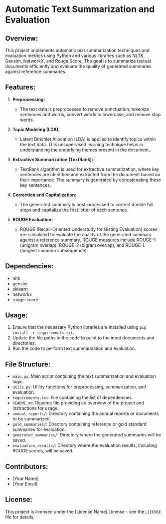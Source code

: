 # Automatic Text Summarization and Evaluation

## Overview:
This project implements automatic text summarization techniques and evaluation metrics using Python and various libraries such as NLTK, Gensim, NetworkX, and Rouge Score. The goal is to summarize textual documents efficiently and evaluate the quality of generated summaries against reference summaries.

## Features:
1. **Preprocessing:**
   - The text data is preprocessed to remove punctuation, tokenize sentences and words, convert words to lowercase, and remove stop words.

2. **Topic Modeling (LDA):**
   - Latent Dirichlet Allocation (LDA) is applied to identify topics within the text data. This unsupervised learning technique helps in understanding the underlying themes present in the document.

3. **Extractive Summarization (TextRank):**
   - TextRank algorithm is used for extractive summarization, where key sentences are identified and extracted from the document based on their importance. The summary is generated by concatenating these key sentences.

4. **Correction and Capitalization:**
   - The generated summary is post-processed to correct double full stops and capitalize the first letter of each sentence.

5. **ROUGE Evaluation:**
   - ROUGE (Recall-Oriented Understudy for Gisting Evaluation) scores are calculated to evaluate the quality of the generated summary against a reference summary. ROUGE measures include ROUGE-1 (unigram overlap), ROUGE-2 (bigram overlap), and ROUGE-L (longest common subsequence).

## Dependencies:
- nltk
- gensim
- sklearn
- networkx
- rouge-score

## Usage:
1. Ensure that the necessary Python libraries are installed using `pip install -r requirements.txt`.
2. Update the file paths in the code to point to the input documents and directories.
3. Run the code to perform text summarization and evaluation.

## File Structure:
- `main.py`: Main script containing the text summarization and evaluation logic.
- `utils.py`: Utility functions for preprocessing, summarization, and evaluation.
- `requirements.txt`: File containing the list of dependencies.
- `README.md`: Readme file providing an overview of the project and instructions for usage.
- `annual_reports/`: Directory containing the annual reports or documents to be summarized.
- `gold_summaries/`: Directory containing reference or gold standard summaries for evaluation.
- `generated_summaries/`: Directory where the generated summaries will be saved.
- `evaluation_results/`: Directory where the evaluation results, including ROUGE scores, will be saved.

## Contributors:
- [Your Name]
- [Your Email]

## License:
This project is licensed under the [License Name] License - see the `LICENSE` file for details.
